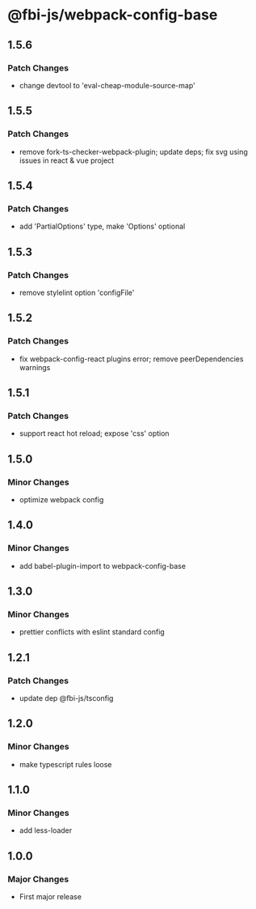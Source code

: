 # @fbi-js/webpack-config-base

## 1.5.6

### Patch Changes

- change devtool to 'eval-cheap-module-source-map'

## 1.5.5

### Patch Changes

- remove fork-ts-checker-webpack-plugin; update deps; fix svg using issues in react & vue project

## 1.5.4

### Patch Changes

- add 'PartialOptions' type, make 'Options' optional

## 1.5.3

### Patch Changes

- remove stylelint option 'configFile'

## 1.5.2

### Patch Changes

- fix webpack-config-react plugins error; remove peerDependencies warnings

## 1.5.1

### Patch Changes

- support react hot reload; expose 'css' option

## 1.5.0

### Minor Changes

- optimize webpack config

## 1.4.0

### Minor Changes

- add babel-plugin-import to webpack-config-base

## 1.3.0

### Minor Changes

- prettier conflicts with eslint standard config

## 1.2.1

### Patch Changes

- update dep @fbi-js/tsconfig

## 1.2.0

### Minor Changes

- make typescript rules loose

## 1.1.0

### Minor Changes

- add less-loader

## 1.0.0

### Major Changes

- First major release
